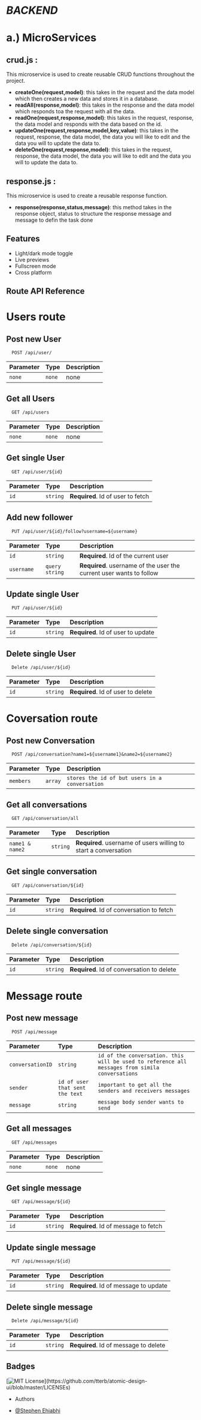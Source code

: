 # _**BACKEND**_

# a.) MicroServices
## **crud.js** : 
This microservice is used to create reusable CRUD functions throughout the project.
- **createOne(request,model)**: this takes in the request and the data model which then creates a new data and stores it in a database.
- **readAll(response,model)**: this takes in the response and the data model which responds toa the request with all the data.
- **readOne(request,response,model)**: this takes in the request, response, the data model and responds with the data based on the id.
- **updateOne(request,response,model,key,value)**: this takes in the request, response, the data model, the data you will like to edit and the data you will to update the data to.
- **deleteOne(request,response,model)**: this takes in the request, response, the data model, the data you will like to edit and the data you will to update the data to.

## **response.js** :
This microservice is used to create a reusable response function.
- **response(response,status,message)**: this method takes in the response object, status to structure the response message and message to defin the task done
## Features

- Light/dark mode toggle
- Live previews
- Fullscreen mode
- Cross platform


## Route API Reference
# **Users route**

## Post new User

```http
  POST /api/user/
```

| Parameter | Type     | Description                       |
| :-------- | :------- | :-------------------------------- |
| `none`      | `none` | none |

## Get all Users

```http
  GET /api/users
```
| Parameter | Type     | Description                       |
| :-------- | :------- | :-------------------------------- |
| `none`      | `none` | none |

## Get single User

```http
  GET /api/user/${id}
```

| Parameter | Type     | Description                       |
| :-------- | :------- | :-------------------------------- |
| `id`      | `string` | **Required**. Id of user to fetch |

## Add new follower

```http
  PUT /api/user/${id}/follow?username=${username}
```

| Parameter | Type     | Description                       |
| :-------- | :------- | :-------------------------------- |
| `id`      | `string` | **Required**. Id of the current user |
| `username`  | `query string` | **Required**. username of the user the current user wants to follow |

## Update single User

```http
  PUT /api/user/${id}
```

| Parameter | Type     | Description                       |
| :-------- | :------- | :-------------------------------- |
| `id`      | `string` | **Required**. Id of user to update |

## Delete single User

```http
  Delete /api/user/${id}
```

| Parameter | Type     | Description                       |
| :-------- | :------- | :-------------------------------- |
| `id`      | `string` | **Required**. Id of user to delete |



# **Coversation route**

## Post new Conversation

```http
  POST /api/conversation?name1=${username1}&name2=${username2}
```

| Parameter | Type     | Description                       |
| :-------- | :------- | :-------------------------------- |
| `members`      | `array` | `stores the id of but users in a conversation` |


## Get all conversations

```http
  GET /api/conversation/all
```
| Parameter | Type     | Description                       |
| :-------- | :------- | :-------------------------------- |
| `name1 & name2`      | `string` | **Required**. username of users willing to start a conversation|

## Get single conversation

```http
  GET /api/conversation/${id}
```

| Parameter | Type     | Description                       |
| :-------- | :------- | :-------------------------------- |
| `id`      | `string` | **Required**. Id of conversation to fetch |


## Delete single conversation

```http
  Delete /api/conversation/${id}
```

| Parameter | Type     | Description                       |
| :-------- | :------- | :-------------------------------- |
| `id`      | `string` | **Required**. Id of conversation to delete |



# **Message route**

## Post new message

```http
  POST /api/message
```

| Parameter | Type     | Description                       |
| :-------- | :------- | :-------------------------------- |
| `conversationID`      | `string` | `id of the conversation. this will be used to reference all messages from simila conversations` |
| `sender`      | `id of user that sent the text` | `important to get all the senders and receivers messages` |
| `message`      | `string` | `message body sender wants to send` |

## Get all messages

```http
  GET /api/messages
```
| Parameter | Type     | Description                       |
| :-------- | :------- | :-------------------------------- |
| `none`      | `none` | none |

## Get single message

```http
  GET /api/message/${id}
```

| Parameter | Type     | Description                       |
| :-------- | :------- | :-------------------------------- |
| `id`      | `string` | **Required**. Id of message to fetch |


## Update single message

```http
  PUT /api/message/${id}
```

| Parameter | Type     | Description                       |
| :-------- | :------- | :-------------------------------- |
| `id`      | `string` | **Required**. Id of message to update |

## Delete single message

```http
  Delete /api/message/${id}
```

| Parameter | Type     | Description                       |
| :-------- | :------- | :-------------------------------- |
| `id`      | `string` | **Required**. Id of message to delete |


## Badges

[![MIT License](https://img.shields.io/apm/l/atomic-design-ui.svg?)](https://github.com/tterb/atomic-design-ui/blob/master/LICENSEs)

- Authors

- [@Stephen Ehiabhi](https://www.github.com/stephen-ehiabhi)



